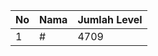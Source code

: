 | No | Nama            | Jumlah Level |
|----|-----------------|--------------|
| 1  | #    |    4709        |
